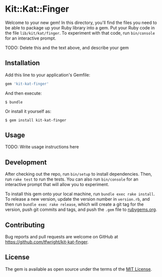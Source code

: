 # Kit::Kat::Finger

Welcome to your new gem! In this directory, you'll find the files you need to be able to package up your Ruby library into a gem. Put your Ruby code in the file `lib/kit/kat/finger`. To experiment with that code, run `bin/console` for an interactive prompt.

TODO: Delete this and the text above, and describe your gem

## Installation

Add this line to your application's Gemfile:

```ruby
gem 'kit-kat-finger'
```

And then execute:

    $ bundle

Or install it yourself as:

    $ gem install kit-kat-finger

## Usage

TODO: Write usage instructions here

## Development

After checking out the repo, run `bin/setup` to install dependencies. Then, run `rake test` to run the tests. You can also run `bin/console` for an interactive prompt that will allow you to experiment.

To install this gem onto your local machine, run `bundle exec rake install`. To release a new version, update the version number in `version.rb`, and then run `bundle exec rake release`, which will create a git tag for the version, push git commits and tags, and push the `.gem` file to [rubygems.org](https://rubygems.org).

## Contributing

Bug reports and pull requests are welcome on GitHub at https://github.com/tfwright/kit-kat-finger.

## License

The gem is available as open source under the terms of the [MIT License](http://opensource.org/licenses/MIT).
